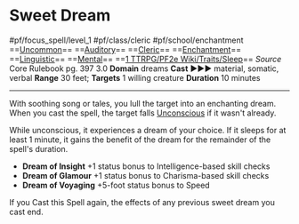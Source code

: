 # Sweet Dream
#pf/focus_spell/level_1 #pf/class/cleric #pf/school/enchantment 
==[Uncommon](../../../Traits/Uncommon.md)== ==[Auditory](../../../Traits/Auditory.md)== ==[Cleric](../../../Traits/Cleric.md)== ==[Enchantment](../../../Traits/Enchantment.md)== ==[Linguistic](../../../Traits/Linguistic.md)== ==[Mental](../../../Traits/Mental.md)== ==[1 TTRPG/PF2e Wiki/Traits/Sleep](1%20TTRPG/PF2e%20Wiki/Traits/Sleep)==
*Source* Core Rulebook pg. 397 3.0
**Domain** dreams
**Cast** ►►► material, somatic, verbal
**Range** 30 feet; **Targets** 1 willing creature
**Duration** 10 minutes

---
With soothing song or tales, you lull the target into an enchanting dream. When you cast the spell, the target falls [Unconscious](../../../Conditions/Unconscious.md) if it wasn't already.

While unconscious, it experiences a dream of your choice. If it sleeps for at least 1 minute, it gains the benefit of the dream for the remainder of the spell's duration.

- **Dream of Insight** +1 status bonus to Intelligence-based skill checks
- **Dream of Glamour** +1 status bonus to Charisma-based skill checks
- **Dream of Voyaging** +5-foot status bonus to Speed

If you Cast this Spell again, the effects of any previous sweet dream you cast end.